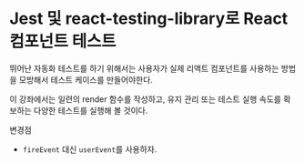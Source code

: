 # Jest 및 react-testing-library로 React 컴포넌트 테스트

뛰어난 자동화 테스트를 하기 위해서는 사용자가 실제 리액트 컴포넌트를 사용하는 방법을 모방해서 테스트 케이스를 만들어야한다.

이 강좌에서는 일련의 render 함수를 작성하고, 유지 관리 또는 테스트 실행 속도를 확보하는 다양한 테스트를 실행해 볼 것이다.

변경점

- `fireEvent` 대신 `userEvent`를 사용하자.
